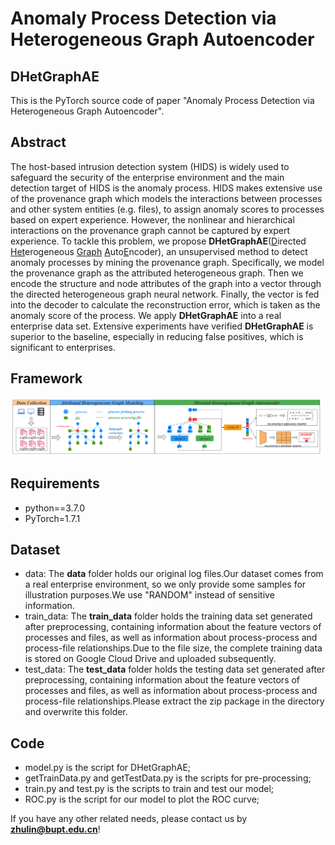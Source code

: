 Anomaly Process Detection via Heterogeneous Graph Autoencoder
============

## DHetGraphAE

This is the PyTorch source code of paper "Anomaly Process Detection via Heterogeneous Graph Autoencoder".

## Abstract
The host-based intrusion detection system (HIDS) is widely used to safeguard the security of the enterprise environment and the main detection target of HIDS is the anomaly process. HIDS makes extensive use of the provenance graph which models the interactions between processes and other system entities (e.g. files), to assign anomaly scores to processes based on expert experience. However, the nonlinear and hierarchical interactions on the provenance graph cannot be captured by expert experience. To tackle this problem, we propose **DHetGraphAE**(<u>D</u>irected <u>Het</u>erogeneous <u>Graph</u> <u>A</u>uto<u>E</u>ncoder), an unsupervised method to detect anomaly processes by mining the provenance graph. Specifically, we model the provenance graph as the attributed heterogeneous graph. Then we encode the structure and node attributes of the graph into a vector through the directed heterogeneous graph neural network. Finally, the vector is fed into the decoder to calculate the reconstruction error, which is taken as the anomaly score of the process. We apply **DHetGraphAE** into a real enterprise data set. Extensive experiments have verified **DHetGraphAE** is superior to the baseline, especially in reducing false positives, which is significant to enterprises. 

## Framework
![DHGraphAE](framework.png "the framework of DHGraphAE")

## Requirements
- python==3.7.0
- PyTorch=1.7.1

## Dataset
- data: The **data** folder holds our original log files.Our dataset comes from a real enterprise environment, so we only provide some samples for illustration purposes.We use "RANDOM" instead of sensitive information.
- train_data: The **train_data** folder holds the training data set generated after preprocessing, containing information about the feature vectors of processes and files, as well as information about process-process and process-file relationships.Due to the file size, the complete training data is stored on Google Cloud Drive and uploaded subsequently.
- test_data: The **test_data** folder holds the testing data set generated after preprocessing, containing information about the feature vectors of processes and files, as well as information about process-process and process-file relationships.Please extract the zip package in the directory and overwrite this folder.

## Code
- model.py is the script for DHetGraphAE;
- getTrainData.py and getTestData.py is the scripts for pre-processing;
- train.py and test.py is the scripts to train and test our model;
- ROC.py is the script for our model to plot the ROC curve;


If you have any other related needs, please contact us by **zhulin@bupt.edu.cn**!



